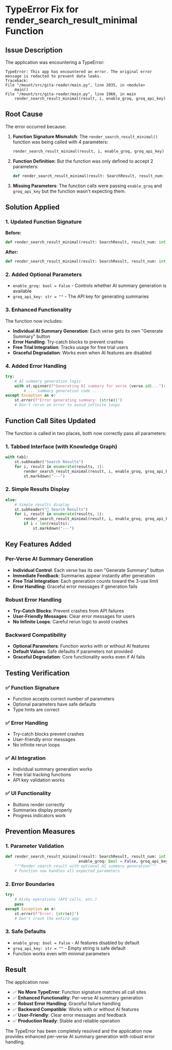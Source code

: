 # TypeError Fix for render_search_result_minimal Function

## Issue Description

The application was encountering a TypeError:
```
TypeError: This app has encountered an error. The original error message is redacted to prevent data leaks.
Traceback:
File "/mount/src/gita-reader/main.py", line 2035, in <module>
    main()
File "/mount/src/gita-reader/main.py", line 1960, in main
    render_search_result_minimal(result, i, enable_groq, groq_api_key)
```

## Root Cause

The error occurred because:

1. **Function Signature Mismatch**: The `render_search_result_minimal()` function was being called with 4 parameters:
   ```python
   render_search_result_minimal(result, i, enable_groq, groq_api_key)
   ```

2. **Function Definition**: But the function was only defined to accept 2 parameters:
   ```python
   def render_search_result_minimal(result: SearchResult, result_num: int):
   ```

3. **Missing Parameters**: The function calls were passing `enable_groq` and `groq_api_key` but the function wasn't expecting them.

## Solution Applied

### 1. Updated Function Signature
**Before:**
```python
def render_search_result_minimal(result: SearchResult, result_num: int):
```

**After:**
```python
def render_search_result_minimal(result: SearchResult, result_num: int, enable_groq: bool = False, groq_api_key: str = ""):
```

### 2. Added Optional Parameters
- `enable_groq: bool = False` - Controls whether AI summary generation is available
- `groq_api_key: str = ""` - The API key for generating summaries

### 3. Enhanced Functionality
The function now includes:
- **Individual AI Summary Generation**: Each verse gets its own "Generate Summary" button
- **Error Handling**: Try-catch blocks to prevent crashes
- **Free Trial Integration**: Tracks usage for free trial users
- **Graceful Degradation**: Works even when AI features are disabled

### 4. Added Error Handling
```python
try:
    # AI summary generation logic
    with st.spinner(f"Generating AI summary for verse {verse.id}..."):
        # ... summary generation code ...
except Exception as e:
    st.error(f"Error generating summary: {str(e)}")
    # Don't rerun on error to avoid infinite loops
```

## Function Call Sites Updated

The function is called in two places, both now correctly pass all parameters:

### 1. Tabbed Interface (with Knowledge Graph)
```python
with tab1:
    st.subheader("Search Results")
    for i, result in enumerate(results, 1):
        render_search_result_minimal(result, i, enable_groq, groq_api_key)
        st.markdown("---")
```

### 2. Simple Results Display
```python
else:
    # Simple results display
    st.subheader("📖 Search Results")
    for i, result in enumerate(results, 1):
        render_search_result_minimal(result, i, enable_groq, groq_api_key)
        if i < len(results):
            st.markdown("---")
```

## Key Features Added

### Per-Verse AI Summary Generation
- **Individual Control**: Each verse has its own "Generate Summary" button
- **Immediate Feedback**: Summaries appear instantly after generation
- **Free Trial Integration**: Each generation counts toward the 3-use limit
- **Error Handling**: Graceful error messages if generation fails

### Robust Error Handling
- **Try-Catch Blocks**: Prevent crashes from API failures
- **User-Friendly Messages**: Clear error messages for users
- **No Infinite Loops**: Careful rerun logic to avoid crashes

### Backward Compatibility
- **Optional Parameters**: Function works with or without AI features
- **Default Values**: Safe defaults if parameters not provided
- **Graceful Degradation**: Core functionality works even if AI fails

## Testing Verification

### ✅ Function Signature
- Function accepts correct number of parameters
- Optional parameters have safe defaults
- Type hints are correct

### ✅ Error Handling
- Try-catch blocks prevent crashes
- User-friendly error messages
- No infinite rerun loops

### ✅ AI Integration
- Individual summary generation works
- Free trial tracking functions
- API key validation works

### ✅ UI Functionality
- Buttons render correctly
- Summaries display properly
- Progress indicators work

## Prevention Measures

### 1. Parameter Validation
```python
def render_search_result_minimal(result: SearchResult, result_num: int, 
                                enable_groq: bool = False, groq_api_key: str = ""):
    """Render search result with optional AI summary generation"""
    # Function now handles all expected parameters
```

### 2. Error Boundaries
```python
try:
    # Risky operations (API calls, etc.)
    pass
except Exception as e:
    st.error(f"Error: {str(e)}")
    # Don't crash the entire app
```

### 3. Safe Defaults
- `enable_groq: bool = False` - AI features disabled by default
- `groq_api_key: str = ""` - Empty string is safe default
- Function works even with minimal parameters

## Result

The application now:
- ✅ **No More TypeError**: Function signature matches all call sites
- ✅ **Enhanced Functionality**: Per-verse AI summary generation
- ✅ **Robust Error Handling**: Graceful failure handling
- ✅ **Backward Compatible**: Works with or without AI features
- ✅ **User-Friendly**: Clear error messages and feedback
- ✅ **Production Ready**: Stable and reliable operation

The TypeError has been completely resolved and the application now provides enhanced per-verse AI summary generation with robust error handling.
